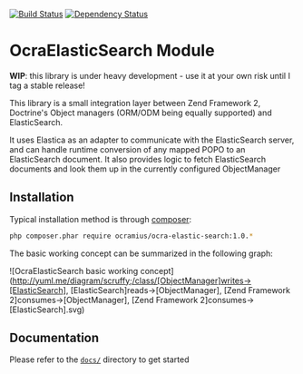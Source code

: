 [![Build Status](https://secure.travis-ci.org/Ocramius/OcraElasticSearch.png?branch=master)](https://travis-ci.org/Ocramius/OcraElasticSearch) [![Dependency Status](https://www.versioneye.com/package/php--ocramius--ocra-elastic-search/badge.png)](https://www.versioneye.com/package/php--ocramius--ocra-elastic-search)

# OcraElasticSearch Module

**WIP**: this library is under heavy development - use it at your own risk until I tag a stable release!

This library is a small integration layer between Zend Framework 2, Doctrine's Object managers
(ORM/ODM being equally supported) and ElasticSearch.

It uses Elastica as an adapter to communicate with the ElasticSearch server, and
can handle runtime conversion of any mapped POPO to an ElasticSearch document. It
also provides logic to fetch ElasticSearch documents and look them up in the currently
configured ObjectManager

## Installation

Typical installation method is through [composer](https://getcomposer.org/):

```sh
php composer.phar require ocramius/ocra-elastic-search:1.0.*
```

The basic working concept can be summarized in the following graph:

![OcraElasticSearch basic working concept](http://yuml.me/diagram/scruffy;/class/[ObjectManager]writes->[ElasticSearch], [ElasticSearch]reads->[ObjectManager], [Zend Framework 2]consumes->[ObjectManager], [Zend Framework 2]consumes->[ElasticSearch].svg)

## Documentation

Please refer to the [`docs/`](https://github.com/Ocramius/OcraElasticSearch/tree/master/docs) directory to
get started
